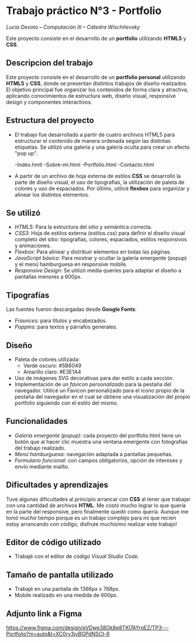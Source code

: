 # Trabajo práctico N°3 - Portfolio

*Lucia Devoto – Computación III – Cátedra Wischñevsky*

Este proyecto consiste en el desarrollo de un **portfolio** utilizando **HTML5** y **CSS**.

## Descripcion del trabajo

Este proyecto consiste en el desarrollo de un **portfolio personal** utilizando **HTML5** y **CSS**, donde se presentan distintos trabajos de diseño realizados. El objetivo principal fue organizar los contenidos de forma clara y atractiva, aplicando conocimientos de estructura web, diseño visual, responsive design y componentes interactivos.

## Estructura del proyecto 

- El trabajo fue desarrollado a partir de cuatro archivos HTML5 para estructurar el contenido de manera ordenada según las distintas etiquetas. Se utilizó una galeria y una galeria oculta para crear un efecto "pop up".

  -Index.hmtl
  -Sobre-mi.html
  -Portfolio.html
  -Contacto.html 

- A partir de un archivo de hoja externa de estilos **CSS** se desarrolló la parte de diseño visual, el uso de tipografías, la utilización de paleta de colores y uso de espaciados. Por último, utilicé **flexbox** para organizar y alinear los distintos elementos.

## Se utilizó 

- *HTML5*: Para la estructura del sitio y semántica correcta.
- *CSS3*: Hoja de estilos externa (estilos.css) para definir el diseño visual completo del sitio: tipografías, colores, espaciados, estilos responsivos y animaciones.
- *Flexbox*: Para alinear y distribuir elementos en todas las páginas.
- *JavaScript básico*: Para mostrar y ocultar la galería emergente (popup) y el menú hamburguesa en responsive mobile.
- *Responsive Design*: Se utilizó media queries para adaptar el diseño a pantallas menores a 600px.

## Tipografías

Las fuentes fueron descargadas desde **Google Fonts**:

- *Fraunces:* para títulos y encabezados.
- *Poppins:* para textos y párrafos generales.

## Diseño

- Paleta de colores utilizada:  
  - Verde oscuro: #5B6049  
  - Amarillo claro: #E3E1A4
- Uso de imágenes SVG decorativas para dar estilo a cada sección.
- Implementación de un *favicon personalizado* para la pestaña del navegador. Utilicé un Favicon personalizado para el icono propio de la pestaña del navegador en el cual se obtiene una visualización del propio portfolio siguiendo con el estilo del mismo.

## Funcionalidades

- *Galería emergente (popup)*: cada proyecto del portfolio.html tiene un botón que al hacer clic muestra una ventana emergente con fotografías del trabajo realizado.
- *Menú hamburguesa*: navegación adaptada a pantallas pequeñas.
- *Formulario funcional*: con campos obligatorios, opción de intereses y envío mediante mailto.

## Dificultades y aprendizajes 

Tuve algunas dificultades al principio arrancar con **CSS** al tener que trabajar con una cantidad de archivos **HTML**. Me costó mucho lograr lo que quería en la parte del responsive, pero finalmente quedó como quería. Aunque me tomó mucho tiempo porque es un trabajo complejo para mi que recien estoy arrancando con código, disfrute muchisimo realizar este trabajo!

## Editor de código utilizado

- Trabajé con el editor de código *Visual Studio Code*.

## Tamaño de pantalla utilizado

- Trabajé en una pantalla de 1366px x 768px.
- Mobile realizado en una medida de 600px.

## Adjunto link a Figma

https://www.figma.com/design/eVDwe38Ok8e8TKl7AYrgEZ/TP3---Portfolio?m=auto&t=XC0ry3jvBGPdNSCt-6
